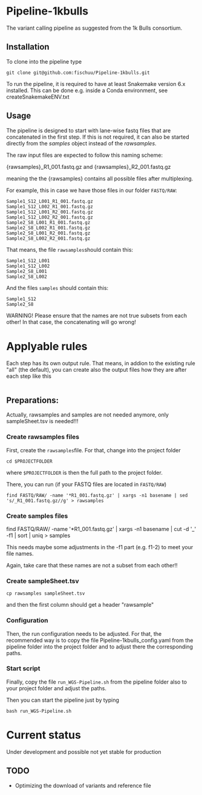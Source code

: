 # Pipeline-1kbulls
The variant calling pipeline as suggested from the 1k Bulls consortium.

## Installation

To clone into the pipeline type

```
git clone git@github.com:fischuu/Pipeline-1kbulls.git
```

To run the pipeline, it is required to have at least Snakemake version 6.x installed. This
can be done e.g. inside a Conda environment, see createSnakemakeENV.txt

## Usage
The pipeline is designed to start with lane-wise fastq files that are concatenated in the first step.
If this is not required, it can also be started directly from the _samples_ object instead of the _rawsamples_.

The raw input files are expected to follow this naming scheme:

{rawsamples}_R1_001.fastq.gz
and
{rawsamples}_R2_001.fastq.gz

meaning the the {rawsamples} contains all possible files after multiplexing.

For example, this in case we have those files in our folder `FASTQ/RAW`:

```
Sample1_S12_L001_R1_001.fastq.gz
Sample1_S12_L002_R1_001.fastq.gz
Sample1_S12_L001_R2_001.fastq.gz
Sample1_S12_L002_R2_001.fastq.gz
Sample2_S8_L001_R1_001.fastq.gz
Sample2_S8_L002_R1_001.fastq.gz
Sample2_S8_L001_R2_001.fastq.gz
Sample2_S8_L002_R2_001.fastq.gz
```

That means, the file `rawsamples`should contain this:

```
Sample1_S12_L001
Sample1_S12_L002
Sample2_S8_L001
Sample2_S8_L002
```

And the files `samples` should contain this:

```
Sample1_S12
Sample2_S8
```

WARNING! Please ensure that the names are not true subsets from each other! In that case, the concatenating will go wrong!

# Applyable rules

Each step has its own output rule. That means, in addion to the existing rule "all" (the default), you can create also the output files how they are after each step like this

```

```

## Preparations:

Actually, rawsamples and samples are not needed anymore, only sampleSheet.tsv is needed!!!

### Create rawsamples files

First, create the `rawsamples`file. For that, change into the project folder
```
cd $PROJECTFOLDER
```

where `$PROJECTFOLDER` is then the full path to the project folder.

There, you can run (if your FASTQ files are located in `FASTQ/RAW`)

```
find FASTQ/RAW/ -name '*R1_001.fastq.gz' | xargs -n1 basename | sed 's/_R1_001.fastq.gz//g' > rawsamples
```

### Create samples files

find FASTQ/RAW/ -name '*R1_001.fastq.gz' | xargs -n1 basename | cut -d '_' -f1 | sort | uniq > samples

This needs maybe some adjustments in the -f1 part (e.g. f1-2) to meet your file names.

Again, take care that these names are not a subset from each other!!

### Create sampleSheet.tsv

```
cp rawsamples sampleSheet.tsv
```

and then the first column should get a header "rawsample"
### Configuration
Then, the run configuration needs to be adjusted. For that, the recommended way is to copy the file Pipeline-1kbulls_config.yaml from the pipeline folder into the project folder and to adjust there the corresponding paths.

### Start script
Finally, copy the file `run_WGS-Pipeline.sh` from the pipeline folder also to your project folder and adjust the paths.

Then you can start the pipeline just by typing

```
bash run_WGS-Pipeline.sh
```
# Current status
Under development and possible not yet stable for production

## TODO
* Optimizing the download of variants and reference file